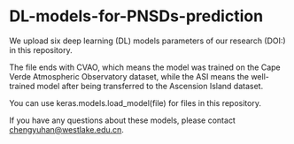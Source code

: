 # DL-models-for-PNSDs-prediction
We upload six deep learning (DL) models parameters of our research (DOI:) in this repository. 

The file ends with CVAO, which means the model was trained on the Cape Verde Atmospheric Observatory dataset, while the ASI means the well-trained model after being transferred to the Ascension Island dataset.

You can use keras.models.load_model(file) for files in this repository.

If you have any questions about these models, please contact chengyuhan@westlake.edu.cn.
